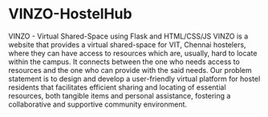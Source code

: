 # VINZO-HostelHub
VINZO - Virtual Shared-Space using Flask and HTML/CSS/JS
VINZO is a website that provides a virtual shared-space for VIT, Chennai hostelers, where they can have access to resources which are, usually, hard to locate within the campus. It connects between the one who needs access to resources and the one who can provide with the said needs. 
Our problem statement is to design and develop a user-friendly virtual platform for hostel residents that facilitates efficient sharing and locating of essential resources, both tangible items and personal assistance, fostering a collaborative and supportive community environment.
